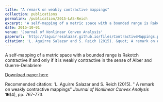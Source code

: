 ```yaml
---
title: "A remark on weakly contractive mappings"
collection: publications
permalink: /publication/2015-LAS-Reich
excerpt: 'A self-mapping of a metric space with a bounded range is Rakotch contractive if and only if it is weakly contractive in the sense of Alber and Guerre-Delabriere'
date: 2015-10-01
venue: 'Journal of Nonlinear Convex Analysis'
paperurl: 'http://laguirresalazar.github.io/files/ContractiveMappings.pdf'
citation: 'L. Aguirre Salazar and S. Reich (2015). &quot; A remark on weakly contractive mappings&quot; <i>Journal of Nonlinear Convex Analysis </i> <b>16</b>(4), pp. 767-773.'
---
```

A self-mapping of a metric space with a bounded range is Rakotch contractive if and only if it is weakly contractive in the sense of Alber and Guerre-Delabriere

[Download paper here](http://laguirresalazar.github.io/files/ContractiveMappings.pdf)

Recommended citation: 'L. Aguirre Salazar and S. Reich (2015). &quot; A remark on weakly contractive mappings&quot; <i>Journal of Nonlinear Convex Analysis </i> <b>16</b>(4), pp. 767-773.
